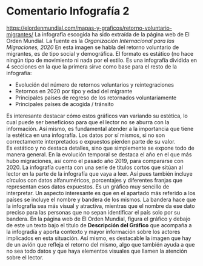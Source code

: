 # Comentario Infografía 2
https://elordenmundial.com/mapas-y-graficos/retorno-voluntario-migrantes/
La infografía escogida ha sido extraída de la página web de El Orden Mundial. La fuente es la *Organización Internacional para las Migraciones, 2020*
En esta imagen se habla del retorno voluntario de migrantes, es de tipo social y demográfica. El formato es estático (no hace ningún tipo de movimiento ni nada por el estilo.
Es una infografía dividida en 4 secciones en la que la primera sirve como base para el resto de la infografía:
+ Evolución del número de retornos voluntarios y reintegraciones
+ Retornos en 2020 por tipo y edad del migrante 
+ Principales países de regreso de los retornados voluntariamente 
+ Principales países de acogida / tránsito

Es interesante destacar cómo estos gráficos van variando su estética, lo cual puede ser beneficioso para que el lector no se aburra con la información. Así mismo, es fundamental atender a la importancia que tiene la estética en una infografía. Los datos por sí mismos, si no son correctamente interpretados o expuestos pierden parte de su valor.  
Es estático y no destaca detalles, sino que simplemente se expone todo de manera general. 
En la evolución temporal se destaca el año en el que más hubo migraciones, así como el pasado año 2019, para compararse con 2020.
La infografía cuenta con una serie de titulos cortos que sitúan al lector en la parte de la infografía que vaya a leer. 
Así pues también incluye círculos con datos alfanuméricos, porcentajes y diferentes franjas que representan esos datos expuestos. 
Es un gráfico muy sencillo de interpretar. Un aspecto interesante es que en el apartado más referido a los países se incluye el nombre y bandera de los mismos. La bandera hace que la infografía sea más visual y atractiva, mientras que el nombre da ese dato preciso para las personas que no sepan identificar el país solo por su bandera. 
En la página web de El Orden Mundial, figura el gráfico y debajo de este un texto bajo el título de **Descripción del Gráfico** que acompaña a la infogradía y aporta contexto y mayor información sobre los actores implicados en esta situación. 
Así mismo, es destacable la imagen que hay de un avión que refleja el retorno del mismo, algo que también ayuda a que no sea todo datos y que haya elementos visuales que llamen la atención sobre el lector. 
